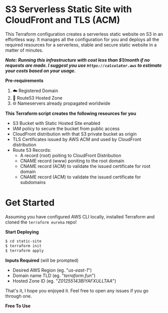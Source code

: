 # S3 Serverless Static Site with CloudFront and TLS (ACM)

This Terraform configuration creates a serverless static website on S3 in an effortless way. It manages all the configuration for you and deploys all the required resources for a serverless, stable and secure static website in a matter of minutes.

***Note: Running this infrastructure with cost less than $1/month if no requests are made. I suggest you use `https://calculator.aws` to estimate your costs based on your usage.***

**Pre-requirements**
1. :cloud: Registered Domain
2. :cactus: Route53 Hosted Zone
3. :globe_with_meridians: Nameservers already propagated worldwide

**This Terraform script creates the following resources for you**

  - S3 Bucket with Static Hosted Site enabled
  - IAM policy to secure the bucket from public access
  - CloudFront distribution with that S3 private bucket as origin
  - TLS Certificates issued by AWS ACM and used by CloudFront distribution
  - Route 53 Records:
    -   A record (root) poiting to CloudFront Distribution
    -   CNAME record (www) poniting to the root domain
    -   CNAME record (ACM) to validate the issued certificate for root domain
    -   CNAME record (ACM) to validate the issued certificate for subdomains

# Get Started

Assuming you have configured AWS CLI locally, installed Terraform and cloned the `terraform eureka` repo!

**Start Deploying**

```sh
$ cd static-site
$ terraform init
$ terraform apply
```

**Inputs Required** (will be prompted)
- Desired AWS Region (eg. "*us-east-1*")
- Domain name TLD (eg. "*terraform.fun*")
- Hosted Zone ID (eg. "*Z01255143BIYAFXULLTAA*")

That's it, I hope you enjoyed it. Feel free to open any issues if you go through one.

**Free To Use**